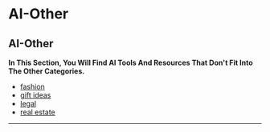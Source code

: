 # AI-Other

## AI-Other

**In This Section, You Will Find AI Tools And Resources That Don't Fit Into The Other Categories.**

- [fashion](fashion.md)
- [gift ideas](gift%20ideas.md)
- [legal](legal.md)
- [real estate](real%20estate.md)

---
